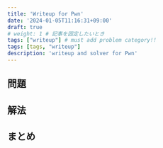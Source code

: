 ```yaml
---
title: 'Writeup for Pwn'
date: '2024-01-05T11:16:31+09:00'
draft: true
# weight: 1 # 記事を固定したいとき
tags: ["writeup"] # must add problem category!!
tags: [tags, "writeup"]
description: 'writeup and solver for Pwn'
---
```


## 問題

## 解法

## まとめ

<!-- cite if need
[^1]: hoge
[^fuga]: fuga  -->